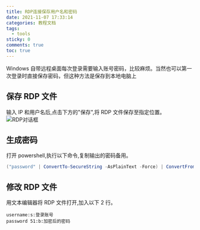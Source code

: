 ```yaml
---
title: RDP连接保存用户名和密码
date: 2021-11-07 17:33:14
categories: 教程文档
tags:
  - tools
sticky: 0
comments: true
toc: true
---
```


Windows 自带远程桌面每次登录需要输入账号密码，比较麻烦。当然也可以第一次登录时直接保存密码，但这种方法是保存到本地电脑上

<!-- more -->

## 保存 RDP 文件

输入 IP 和用户名后,点击下方的"保存",将 RDP 文件保存至指定位置。
![RDP对话框](//img.hoboro.top/picgo/202111071728455.png)

## 生成密码

打开 powershell,执行以下命令,复制输出的密码备用。

```powershell
("password" | ConvertTo-SecureString -AsPlainText -Force) | ConvertFrom-SecureString;
```

## 修改 RDP 文件

用文本编辑器将 RDP 文件打开,加入以下 2 行。

```
username:s:登录账号
password 51:b:加密后的密码
```
